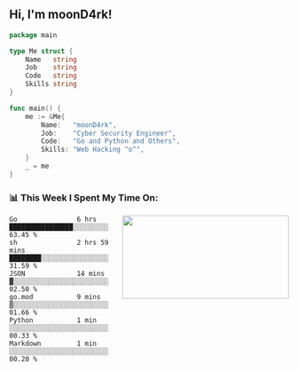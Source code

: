 <h2> Hi, I'm moonD4rk!</h2>

```go
package main

type Me struct {
	Name   string
	Job    string
	Code   string
	Skills string
}

func main() {
	me := &Me{
		Name:   "moonD4rk",
		Job:    "Cyber Security Engineer",
		Code:   "Go and Python and Others",
		Skills: "Web Hacking ^o^",
	}
	_ = me
}
```

<h3>📊 This Week I Spent My Time On:</h3>
<img align='right' src="https://github-readme-stats.vercel.app/api?username=moond4rk&show_icons=true&theme=radical", width="300" height="150">

<!--START_SECTION:waka-->

```text
Go               6 hrs           ████████████████░░░░░░░░░   63.45 %
sh               2 hrs 59 mins   ████████░░░░░░░░░░░░░░░░░   31.59 %
JSON             14 mins         ▓░░░░░░░░░░░░░░░░░░░░░░░░   02.50 %
go.mod           9 mins          ▒░░░░░░░░░░░░░░░░░░░░░░░░   01.66 %
Python           1 min           ░░░░░░░░░░░░░░░░░░░░░░░░░   00.33 %
Markdown         1 min           ░░░░░░░░░░░░░░░░░░░░░░░░░   00.20 %
```

<!--END_SECTION:waka-->


